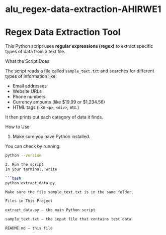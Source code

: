 # alu_regex-data-extraction-AHIRWE1
# Regex Data Extraction Tool

This Python script uses **regular expressions (regex)** to extract specific types of data from a text file.




What the Script Does

The script reads a file called `sample_text.txt` and searches for different types of information like:

- Email addresses  
- Website URLs  
- Phone numbers  
- Currency amounts (like $19.99 or $1,234.56)  
- HTML tags (like `<p>`, `<div>`, etc.)

It then prints out each category of data it finds.



How to Use

1. Make sure you have Python installed.

You can check by running:

```bash
python --version

2. Run the script
In your terminal, write

```bash
python extract_data.py

Make sure the file sample_text.txt is in the same folder. 

Files in This Project

extract_data.py – the main Python script

sample_text.txt – the input file that contains test data

README.md – this file